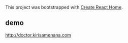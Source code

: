 This project was bootstrapped with [Create React Home](https://github.com/facebook/create-react-app).

## demo  
http://doctor.kirisamenana.com  
